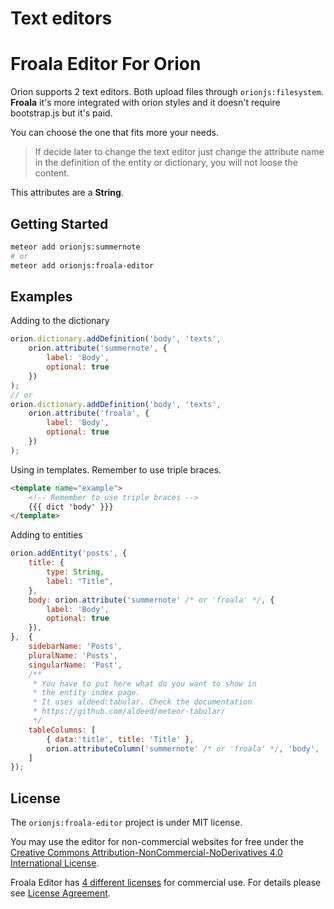 # Text editors

Froala Editor For Orion
==========

Orion supports 2 text editors. Both upload files through ```orionjs:filesystem```.
**Froala** it's more integrated with orion styles and it doesn't require bootstrap.js 
but it's paid.

You can choose the one that fits more your needs.

> If decide later to change the text editor just change the attribute name in the
definition of the entity or dictionary, you will not loose the content.

This attributes are a **String**.

## Getting Started

```sh
meteor add orionjs:summernote
# or 
meteor add orionjs:froala-editor
```

## Examples

Adding to the dictionary

```js
orion.dictionary.addDefinition('body', 'texts', 
    orion.attribute('summernote', {
        label: 'Body',
        optional: true
    })
);
// or 
orion.dictionary.addDefinition('body', 'texts', 
    orion.attribute('froala', {
        label: 'Body',
        optional: true
    })
);
```

Using in templates. Remember to use triple braces.

```html
<template name="example">
    <!-- Remember to use triple braces -->
    {{{ dict 'body' }}}
</template>
```

Adding to entities

```js
orion.addEntity('posts', {
    title: {
        type: String,
        label: "Title",
    },
    body: orion.attribute('summernote' /* or 'froala' */, {
        label: 'Body',
        optional: true
    }),
},  {
    sidebarName: 'Posts',
    pluralName: 'Posts',
    singularName: 'Post',
    /**
     * You have to put here what do you want to show in
     * the entity index page.
     * It uses aldeed:tabular. Check the documentation
     * https://github.com/aldeed/meteor-tabular/
     */
    tableColumns: [
        { data:'title', title: 'Title' },
        orion.attributeColumn('summernote' /* or 'froala' */, 'body', 'Preview')
    ]
});
```

## License

The `orionjs:froala-editor` project is under MIT license.

You may use the editor for non-commercial websites for free under the [Creative Commons Attribution-NonCommercial-NoDerivatives 4.0 International License](http://creativecommons.org/licenses/by-nc-nd/4.0/).

Froala Editor has [4 different licenses](http://editor.froala.com/download/) for commercial use.
For details please see [License Agreement](http://editor.froala.com/license).

